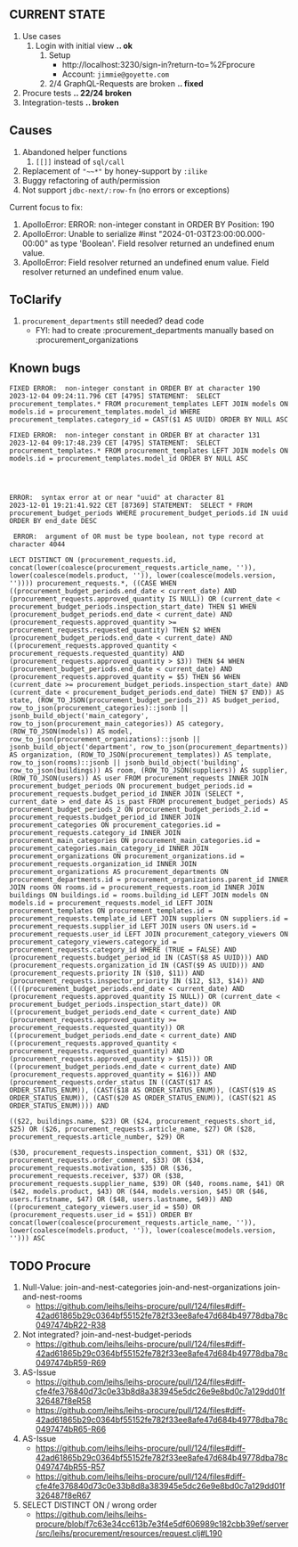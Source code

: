 
CURRENT STATE
--
1. Use cases
   1. Login with initial view                      **.. ok**
      1. Setup
         - http://localhost:3230/sign-in?return-to=%2Fprocure
         - Account: `jimmie@goyette.com` 
      2. 2/4 GraphQL-Requests are broken           **.. fixed**
2. Procure tests                                   **.. 22/24 broken**
3. Integration-tests                               **.. broken**

Causes
--
1. Abandoned helper functions
   1. `[[]]` instead of `sql/call` 
2. Replacement of `"~~*"` by honey-support by `:ilike`
3. Buggy refactoring of auth/permission
4. Not support `jdbc-next/:row-fn` (no errors or exceptions)


Current focus to fix:
1. ApolloError: ERROR: non-integer constant in ORDER BY
   Position: 190
2. ApolloError: Unable to serialize #inst "2024-01-03T23:00:00.000-00:00" as type 'Boolean'.
   Field resolver returned an undefined enum value.
3. ApolloError: Field resolver returned an undefined enum value.
   Field resolver returned an undefined enum value.



ToClarify
--
1. `procurement_departments` still needed? dead code
   - FYI: had to create :procurement_departments manually based on :procurement_organizations


Known bugs
--
```log
FIXED ERROR:  non-integer constant in ORDER BY at character 190
2023-12-04 09:24:11.796 CET [4795] STATEMENT:  SELECT procurement_templates.* FROM procurement_templates LEFT JOIN models ON models.id = procurement_templates.model_id WHERE procurement_templates.category_id = CAST($1 AS UUID) ORDER BY NULL ASC

FIXED ERROR:  non-integer constant in ORDER BY at character 131
2023-12-04 09:17:48.239 CET [4795] STATEMENT:  SELECT procurement_templates.* FROM procurement_templates LEFT JOIN models ON models.id = procurement_templates.model_id ORDER BY NULL ASC




ERROR:  syntax error at or near "uuid" at character 81
2023-12-01 19:21:41.922 CET [87369] STATEMENT:  SELECT * FROM procurement_budget_periods WHERE procurement_budget_periods.id IN uuid ORDER BY end_date DESC

 ERROR:  argument of OR must be type boolean, not type record at character 4044

LECT DISTINCT ON (procurement_requests.id, concat(lower(coalesce(procurement_requests.article_name, '')), lower(coalesce(models.product, '')), lower(coalesce(models.version, '')))) procurement_requests.*, ((CASE WHEN ((procurement_budget_periods.end_date < current_date) AND (procurement_requests.approved_quantity IS NULL)) OR (current_date < procurement_budget_periods.inspection_start_date) THEN $1 WHEN (procurement_budget_periods.end_date < current_date) AND (procurement_requests.approved_quantity >= procurement_requests.requested_quantity) THEN $2 WHEN (procurement_budget_periods.end_date < current_date) AND ((procurement_requests.approved_quantity < procurement_requests.requested_quantity) AND (procurement_requests.approved_quantity > $3)) THEN $4 WHEN (procurement_budget_periods.end_date < current_date) AND (procurement_requests.approved_quantity = $5) THEN $6 WHEN (current_date >= procurement_budget_periods.inspection_start_date) AND (current_date < procurement_budget_periods.end_date) THEN $7 END)) AS state, (ROW_TO_JSON(procurement_budget_periods_2)) AS budget_period, row_to_json(procurement_categories)::jsonb || jsonb_build_object('main_category', row_to_json(procurement_main_categories)) AS category, (ROW_TO_JSON(models)) AS model, row_to_json(procurement_organizations)::jsonb || jsonb_build_object('department', row_to_json(procurement_departments)) AS organization, (ROW_TO_JSON(procurement_templates)) AS template, row_to_json(rooms)::jsonb || jsonb_build_object('building', row_to_json(buildings)) AS room, (ROW_TO_JSON(suppliers)) AS supplier, (ROW_TO_JSON(users)) AS user FROM procurement_requests INNER JOIN procurement_budget_periods ON procurement_budget_periods.id = procurement_requests.budget_period_id INNER JOIN (SELECT *, current_date > end_date AS is_past FROM procurement_budget_periods) AS procurement_budget_periods_2 ON procurement_budget_periods_2.id = procurement_requests.budget_period_id INNER JOIN procurement_categories ON procurement_categories.id = procurement_requests.category_id INNER JOIN procurement_main_categories ON procurement_main_categories.id = procurement_categories.main_category_id INNER JOIN procurement_organizations ON procurement_organizations.id = procurement_requests.organization_id INNER JOIN procurement_organizations AS procurement_departments ON procurement_departments.id = procurement_organizations.parent_id INNER JOIN rooms ON rooms.id = procurement_requests.room_id INNER JOIN buildings ON buildings.id = rooms.building_id LEFT JOIN models ON models.id = procurement_requests.model_id LEFT JOIN procurement_templates ON procurement_templates.id = procurement_requests.template_id LEFT JOIN suppliers ON suppliers.id = procurement_requests.supplier_id LEFT JOIN users ON users.id = procurement_requests.user_id LEFT JOIN procurement_category_viewers ON procurement_category_viewers.category_id = procurement_requests.category_id WHERE (TRUE = FALSE) AND (procurement_requests.budget_period_id IN (CAST($8 AS UUID))) AND (procurement_requests.organization_id IN (CAST($9 AS UUID))) AND (procurement_requests.priority IN ($10, $11)) AND (procurement_requests.inspector_priority IN ($12, $13, $14)) AND ((((procurement_budget_periods.end_date < current_date) AND (procurement_requests.approved_quantity IS NULL)) OR (current_date < procurement_budget_periods.inspection_start_date)) OR ((procurement_budget_periods.end_date < current_date) AND (procurement_requests.approved_quantity >= procurement_requests.requested_quantity)) OR ((procurement_budget_periods.end_date < current_date) AND ((procurement_requests.approved_quantity < procurement_requests.requested_quantity) AND (procurement_requests.approved_quantity > $15))) OR ((procurement_budget_periods.end_date < current_date) AND (procurement_requests.approved_quantity = $16))) AND (procurement_requests.order_status IN ((CAST($17 AS ORDER_STATUS_ENUM)), (CAST($18 AS ORDER_STATUS_ENUM)), (CAST($19 AS ORDER_STATUS_ENUM)), (CAST($20 AS ORDER_STATUS_ENUM)), (CAST($21 AS ORDER_STATUS_ENUM)))) AND 

(($22, buildings.name, $23) OR ($24, procurement_requests.short_id, $25) OR ($26, procurement_requests.article_name, $27) OR ($28, procurement_requests.article_number, $29) OR 

($30, procurement_requests.inspection_comment, $31) OR ($32, procurement_requests.order_comment, $33) OR ($34, procurement_requests.motivation, $35) OR ($36, procurement_requests.receiver, $37) OR ($38, procurement_requests.supplier_name, $39) OR ($40, rooms.name, $41) OR ($42, models.product, $43) OR ($44, models.version, $45) OR ($46, users.firstname, $47) OR ($48, users.lastname, $49)) AND ((procurement_category_viewers.user_id = $50) OR (procurement_requests.user_id = $51)) ORDER BY concat(lower(coalesce(procurement_requests.article_name, '')), lower(coalesce(models.product, '')), lower(coalesce(models.version, ''))) ASC
```


TODO Procure
--
1. Null-Value: join-and-nest-categories  join-and-nest-organizations  join-and-nest-rooms       
   - https://github.com/leihs/leihs-procure/pull/124/files#diff-42ad61865b29c0364bf55152fe782f33ee8afe47d684b49778dba78c0497474bR22-R38
2. Not integrated?  join-and-nest-budget-periods
   - https://github.com/leihs/leihs-procure/pull/124/files#diff-42ad61865b29c0364bf55152fe782f33ee8afe47d684b49778dba78c0497474bR59-R69
3. AS-Issue
   - https://github.com/leihs/leihs-procure/pull/124/files#diff-cfe4fe376840d73c0e33b8d8a383945e5dc26e9e8bd0c7a129dd01f326487f8eR58
   - https://github.com/leihs/leihs-procure/pull/124/files#diff-42ad61865b29c0364bf55152fe782f33ee8afe47d684b49778dba78c0497474bR65-R66
4. AS-Issue
   - https://github.com/leihs/leihs-procure/pull/124/files#diff-42ad61865b29c0364bf55152fe782f33ee8afe47d684b49778dba78c0497474bR55-R57
   - https://github.com/leihs/leihs-procure/pull/124/files#diff-cfe4fe376840d73c0e33b8d8a383945e5dc26e9e8bd0c7a129dd01f326487f8eR67
5. SELECT DISTINCT ON / wrong order
   - https://github.com/leihs/leihs-procure/blob/f7c63e34cc613b7e3f4e5df606989c182cbb39ef/server/src/leihs/procurement/resources/request.clj#L190